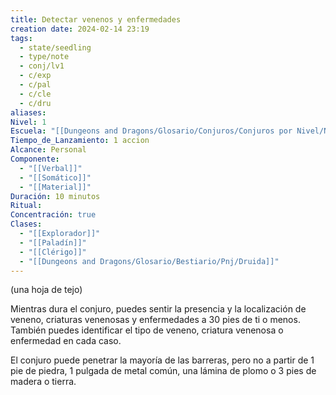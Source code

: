```yaml
---
title: Detectar venenos y enfermedades
creation date: 2024-02-14 23:19
tags:
  - state/seedling
  - type/note
  - conj/lv1
  - c/exp
  - c/pal
  - c/cle
  - c/dru
aliases: 
Nivel: 1
Escuela: "[[Dungeons and Dragons/Glosario/Conjuros/Conjuros por Nivel/Nivel 4/Adivinación|Adivinación]]"
Tiempo_de_Lanzamiento: 1 accion
Alcance: Personal
Componente:
  - "[[Verbal]]"
  - "[[Somático]]"
  - "[[Material]]"
Duración: 10 minutos
Ritual: 
Concentración: true
Clases:
  - "[[Explorador]]"
  - "[[Paladín]]"
  - "[[Clérigo]]"
  - "[[Dungeons and Dragons/Glosario/Bestiario/Pnj/Druida]]"
---
```

(una hoja de tejo)

Mientras dura el conjuro, puedes sentir la presencia y la localización de veneno, criaturas venenosas y enfermedades a 30 pies de ti o menos. También puedes identificar el tipo de veneno, criatura venenosa o enfermedad en cada caso.

El conjuro puede penetrar la mayoría de las barreras, pero no a partir de 1 pie de piedra, 1 pulgada de metal común, una lámina de plomo o 3 pies de madera o tierra.
